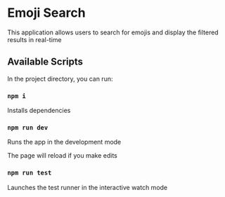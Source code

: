 # Emoji Search

This application allows users to search for emojis and display the filtered results in real-time

## Available Scripts

In the project directory, you can run:

### `npm i`

Installs dependencies

### `npm run dev`

Runs the app in the development mode

The page will reload if you make edits

### `npm run test`

Launches the test runner in the interactive watch mode
